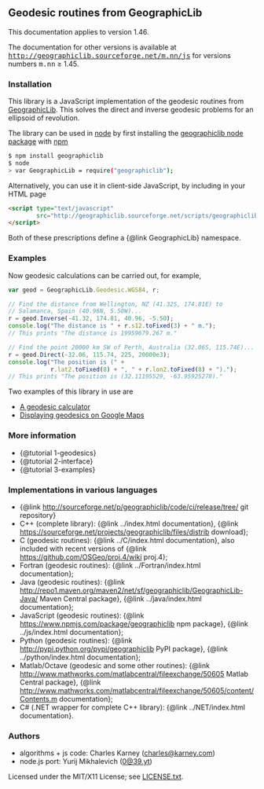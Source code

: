 ## Geodesic routines from GeographicLib

This documentation applies to version 1.46.

The documentation for other versions is available
at <tt>http://geographiclib.sourceforge.net/m.nn/js</tt> for versions
numbers <tt>m.nn</tt> &ge; 1.45.

### Installation

This library is a JavaScript implementation of the geodesic routines
from [GeographicLib](http://geographiclib.sourceforge.net).  This solves the
direct and inverse geodesic problems for an ellipsoid of revolution.

The library can be used in [node](https://nodejs.org) by first
installing the
[geographiclib node package](https://www.npmjs.com/package/geographiclib)
with [npm](https://www.npmjs.com)
```bash
$ npm install geographiclib
$ node
> var GeographicLib = require("geographiclib");
```
Alternatively, you can use it in client-side JavaScript, by including in
your HTML page
```html
<script type="text/javascript"
        src="http://geographiclib.sourceforge.net/scripts/geographiclib.js">
</script>
```
Both of these prescriptions define a {@link GeographicLib} namespace.

### Examples

Now geodesic calculations can be carried out, for example,
```javascript
var geod = GeographicLib.Geodesic.WGS84, r;

// Find the distance from Wellington, NZ (41.32S, 174.81E) to
// Salamanca, Spain (40.96N, 5.50W)...
r = geod.Inverse(-41.32, 174.81, 40.96, -5.50);
console.log("The distance is " + r.s12.toFixed(3) + " m.");
// This prints "The distance is 19959679.267 m."

// Find the point 20000 km SW of Perth, Australia (32.06S, 115.74E)...
r = geod.Direct(-32.06, 115.74, 225, 20000e3);
console.log("The position is (" +
            r.lat2.toFixed(8) + ", " + r.lon2.toFixed(8) + ").");
// This prints "The position is (32.11195529, -63.95925278)."
```
Two examples of this library in use are
* [A geodesic calculator](http://geographiclib.sourceforge.net/scripts/geod-calc.html)
* [Displaying geodesics on Google
  Maps](http://geographiclib.sourceforge.net/scripts/geod-google.html)

### More information
* {@tutorial 1-geodesics}
* {@tutorial 2-interface}
* {@tutorial 3-examples}

### Implementations in various languages
* {@link http://sourceforge.net/p/geographiclib/code/ci/release/tree/
    git repository}
* C++ (complete library):
  {@link ../index.html
    documentation},
  {@link https://sourceforge.net/projects/geographiclib/files/distrib
    download};
* C (geodesic routines):
  {@link ../C/index.html
    documentation}, also included with recent versions of
  {@link https://github.com/OSGeo/proj.4/wiki
    proj.4};
* Fortran (geodesic routines):
  {@link ../Fortran/index.html
    documentation};
* Java (geodesic routines):
  {@link http://repo1.maven.org/maven2/net/sf/geographiclib/GeographicLib-Java/
    Maven Central package},
  {@link ../java/index.html
    documentation};
* JavaScript (geodesic routines):
  {@link https://www.npmjs.com/package/geographiclib
    npm package},
  {@link ../js/index.html
    documentation};
* Python (geodesic routines):
  {@link http://pypi.python.org/pypi/geographiclib
    PyPI package},
  {@link ../python/index.html
    documentation};
* Matlab/Octave (geodesic and some other routines):
  {@link http://www.mathworks.com/matlabcentral/fileexchange/50605
    Matlab Central package},
  {@link http://www.mathworks.com/matlabcentral/fileexchange/50605/content/Contents.m
    documentation};
* C# (.NET wrapper for complete C++ library):
  {@link ../NET/index.html
    documentation}.

### Authors

* algorithms + js code: Charles Karney (charles@karney.com)
* node.js port: Yurij Mikhalevich (0@39.yt)

Licensed under the MIT/X11 License; see
[LICENSE.txt](http://geographiclib.sourceforge.net/html/LICENSE.txt).
